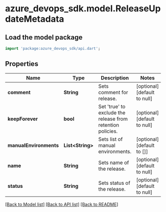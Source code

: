 # azure_devops_sdk.model.ReleaseUpdateMetadata

## Load the model package
```dart
import 'package:azure_devops_sdk/api.dart';
```

## Properties
Name | Type | Description | Notes
------------ | ------------- | ------------- | -------------
**comment** | **String** | Sets comment for release. | [optional] [default to null]
**keepForever** | **bool** | Set &#39;true&#39; to exclude the release from retention policies. | [optional] [default to null]
**manualEnvironments** | **List&lt;String&gt;** | Sets list of manual environments. | [optional] [default to []]
**name** | **String** | Sets name of the release. | [optional] [default to null]
**status** | **String** | Sets status of the release. | [optional] [default to null]

[[Back to Model list]](../README.md#documentation-for-models) [[Back to API list]](../README.md#documentation-for-api-endpoints) [[Back to README]](../README.md)



